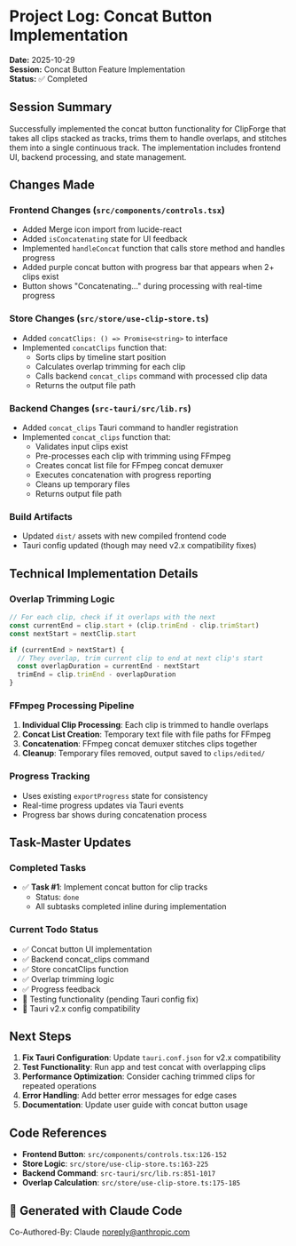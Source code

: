 # Project Log: Concat Button Implementation

**Date:** 2025-10-29  
**Session:** Concat Button Feature Implementation  
**Status:** ✅ Completed  

## Session Summary

Successfully implemented the concat button functionality for ClipForge that takes all clips stacked as tracks, trims them to handle overlaps, and stitches them into a single continuous track. The implementation includes frontend UI, backend processing, and state management.

## Changes Made

### Frontend Changes (`src/components/controls.tsx`)
- Added Merge icon import from lucide-react
- Added `isConcatenating` state for UI feedback
- Implemented `handleConcat` function that calls store method and handles progress
- Added purple concat button with progress bar that appears when 2+ clips exist
- Button shows "Concatenating..." during processing with real-time progress

### Store Changes (`src/store/use-clip-store.ts`)
- Added `concatClips: () => Promise<string>` to interface
- Implemented `concatClips` function that:
  - Sorts clips by timeline start position
  - Calculates overlap trimming for each clip
  - Calls backend `concat_clips` command with processed clip data
  - Returns the output file path

### Backend Changes (`src-tauri/src/lib.rs`)
- Added `concat_clips` Tauri command to handler registration
- Implemented `concat_clips` function that:
  - Validates input clips exist
  - Pre-processes each clip with trimming using FFmpeg
  - Creates concat list file for FFmpeg concat demuxer
  - Executes concatenation with progress reporting
  - Cleans up temporary files
  - Returns output file path

### Build Artifacts
- Updated `dist/` assets with new compiled frontend code
- Tauri config updated (though may need v2.x compatibility fixes)

## Technical Implementation Details

### Overlap Trimming Logic
```typescript
// For each clip, check if it overlaps with the next
const currentEnd = clip.start + (clip.trimEnd - clip.trimStart)
const nextStart = nextClip.start

if (currentEnd > nextStart) {
  // They overlap, trim current clip to end at next clip's start
  const overlapDuration = currentEnd - nextStart
  trimEnd = clip.trimEnd - overlapDuration
}
```

### FFmpeg Processing Pipeline
1. **Individual Clip Processing**: Each clip is trimmed to handle overlaps
2. **Concat List Creation**: Temporary text file with file paths for FFmpeg
3. **Concatenation**: FFmpeg concat demuxer stitches clips together
4. **Cleanup**: Temporary files removed, output saved to `clips/edited/`

### Progress Tracking
- Uses existing `exportProgress` state for consistency
- Real-time progress updates via Tauri events
- Progress bar shows during concatenation process

## Task-Master Updates

### Completed Tasks
- ✅ **Task #1**: Implement concat button for clip tracks
  - Status: `done`
  - All subtasks completed inline during implementation

### Current Todo Status
- ✅ Concat button UI implementation
- ✅ Backend concat_clips command
- ✅ Store concatClips function
- ✅ Overlap trimming logic
- ✅ Progress feedback
- 🔄 Testing functionality (pending Tauri config fix)
- 🔄 Tauri v2.x config compatibility

## Next Steps

1. **Fix Tauri Configuration**: Update `tauri.conf.json` for v2.x compatibility
2. **Test Functionality**: Run app and test concat with overlapping clips
3. **Performance Optimization**: Consider caching trimmed clips for repeated operations
4. **Error Handling**: Add better error messages for edge cases
5. **Documentation**: Update user guide with concat button usage

## Code References

- **Frontend Button**: `src/components/controls.tsx:126-152`
- **Store Logic**: `src/store/use-clip-store.ts:163-225`
- **Backend Command**: `src-tauri/src/lib.rs:851-1017`
- **Overlap Calculation**: `src/store/use-clip-store.ts:175-185`

## 🤖 Generated with Claude Code

Co-Authored-By: Claude <noreply@anthropic.com>